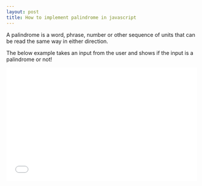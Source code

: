 ```yaml
---
layout: post
title: How to implement palindrome in javascript
---
```


A palindrome is a word, phrase, number or other sequence of units that can be read the same way in either direction.

The below example takes an input from the user and shows if the input is a palindrome or not!

<iframe width="100%" height="300" src="//jsfiddle.net/xameeramir/e4Lo1jc5/embedded/result/" allowfullscreen="allowfullscreen" allowpaymentrequest frameborder="0"></iframe>